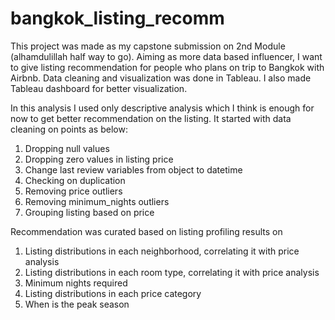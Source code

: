 # bangkok_listing_recomm

This project was made as my capstone submission on 2nd Module (alhamdulillah half way to go).
Aiming as more data based influencer, I want to give listing recommendation for people who plans on trip to Bangkok with Airbnb.
Data cleaning and visualization was done in Tableau. I also made Tableau dashboard for better visualization.

In this analysis I used only descriptive analysis which I think is enough for now to get better recommendation on the listing.
It started with data cleaning on points as below:
1. Dropping null values
2. Dropping zero values in listing price
3. Change last review variables from object to datetime
4. Checking on duplication
5. Removing price outliers
6. Removing minimum_nights outliers
7. Grouping listing based on price

Recommendation was curated based on listing profiling results on
1. Listing distributions in each neighborhood, correlating it with price analysis
2. Listing distributions in each room type, correlating it with price analysis
3. Minimum nights required
4. Listing distributions in each price category
5. When is the peak season
